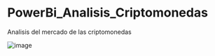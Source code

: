 # PowerBi_Analisis_Criptomonedas
Analisis del mercado de las criptomonedas

![image](https://github.com/user-attachments/assets/d19aa8b9-be05-477a-bc6a-fac0fecc170f)
